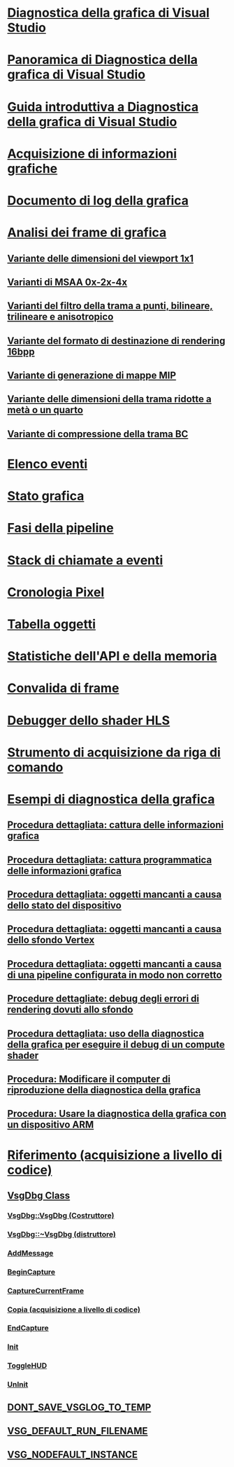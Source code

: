 # [Diagnostica della grafica di Visual Studio](visual-studio-graphics-diagnostics.md)
# [Panoramica di Diagnostica della grafica di Visual Studio](overview-of-visual-studio-graphics-diagnostics.md)
# [Guida introduttiva a Diagnostica della grafica di Visual Studio](getting-started-with-visual-studio-graphics-diagnostics.md)
# [Acquisizione di informazioni grafiche](capturing-graphics-information.md)
# [Documento di log della grafica](graphics-log-document.md)
# [Analisi dei frame di grafica](graphics-frame-analysis.md)
## [Variante delle dimensioni del viewport 1x1](1x1-viewport-size-variant.md)
## [Varianti di MSAA 0x-2x-4x](0x-2x-4x-msaa-variants.md)
## [Varianti del filtro della trama a punti, bilineare, trilineare e anisotropico](point-bilinear-trilinear-and-anisotropic-texture-filtering-variants.md)
## [Variante del formato di destinazione di rendering 16bpp](16bpp-render-target-format-variant.md)
## [Variante di generazione di mappe MIP](mip-map-generation-variant.md)
## [Variante delle dimensioni della trama ridotte a metà o un quarto](half-quarter-texture-dimensions-variant.md)
## [Variante di compressione della trama BC](bc-texture-compression-variant.md)
# [Elenco eventi](graphics-event-list.md)
# [Stato grafica](graphics-state.md)
# [Fasi della pipeline](graphics-pipeline-stages.md)
# [Stack di chiamate a eventi](graphics-event-call-stack.md)
# [Cronologia Pixel](graphics-pixel-history.md)
# [Tabella oggetti](graphics-object-table.md)
# [Statistiche dell'API e della memoria](graphics-api-and-memory-statistics.md)
# [Convalida di frame](graphics-frame-validation.md)
# [Debugger dello shader HLS](hlsl-shader-debugger.md)
# [Strumento di acquisizione da riga di comando](command-line-capture-tool.md)
# [Esempi di diagnostica della grafica](graphics-diagnostics-examples.md)
## [Procedura dettagliata: cattura delle informazioni grafica](walkthrough-capturing-graphics-information.md)
## [Procedura dettagliata: cattura programmatica delle informazioni grafica](walkthrough-capturing-graphics-information-programmatically.md)
## [Procedura dettagliata: oggetti mancanti a causa dello stato del dispositivo](walkthrough-missing-objects-due-to-device-state.md)
## [Procedura dettagliata: oggetti mancanti a causa dello sfondo Vertex](walkthrough-missing-objects-due-to-vertex-shading.md)
## [Procedura dettagliata: oggetti mancanti a causa di una pipeline configurata in modo non corretto](walkthrough-missing-objects-due-to-misconfigured-pipeline.md)
## [Procedure dettagliate: debug degli errori di rendering dovuti allo sfondo](walkthrough-debugging-rendering-errors-due-to-shading.md)
## [Procedura dettagliata: uso della diagnostica della grafica per eseguire il debug di un compute shader](walkthrough-using-graphics-diagnostics-to-debug-a-compute-shader.md)
## [Procedura: Modificare il computer di riproduzione della diagnostica della grafica](how-to-change-the-graphics-diagnostics-playback-machine.md)
## [Procedura: Usare la diagnostica della grafica con un dispositivo ARM](how-to-use-graphics-diagnostics-with-an-arm-device.md)
# [Riferimento (acquisizione a livello di codice)](reference-programmatic-capture.md)
## [VsgDbg Class](vsgdbg-class.md)
### [VsgDbg::VsgDbg (Costruttore)](vsgdbg-vsgdbg-constructor.md)
### [VsgDbg::~VsgDbg (distruttore)](vsgdbg-tilde-vsgdbg-destructor.md)
### [AddMessage](addmessage.md)
### [BeginCapture](begincapture.md)
### [CaptureCurrentFrame](capturecurrentframe.md)
### [Copia (acquisizione a livello di codice)](copy-programmatic-capture.md)
### [EndCapture](endcapture.md)
### [Init](init.md)
### [ToggleHUD](togglehud.md)
### [UnInit](uninit.md)
## [DONT_SAVE_VSGLOG_TO_TEMP](dont-save-vsglog-to-temp.md)
## [VSG_DEFAULT_RUN_FILENAME](vsg-default-run-filename.md)
## [VSG_NODEFAULT_INSTANCE](vsg-nodefault-instance.md)
